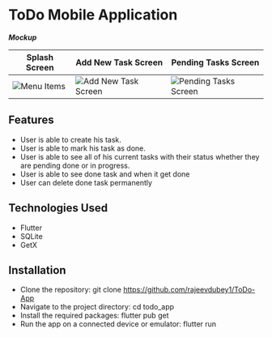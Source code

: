 # ToDo Mobile Application



**_Mockup_**

| Splash Screen | Add New Task Screen | Pending Tasks Screen |
| --- | --- | --- |
|![Menu Items](https://github.com/user-attachments/assets/03de900e-774c-4022-9e20-b63d5a1fd477) |![Add New Task Screen](https://user-images.githubusercontent.com/75989502/233316280-1cc22d8a-9b40-40e9-8bf8-09b1864c7a15.png) |![Pending Tasks Screen](https://user-images.githubusercontent.com/75989502/233316347-62ee9826-eb95-4310-aa98-04cda44642a8.png) |

## Features

- User is able to create his task.
- User is able to mark his task as done.
- User is able to see all of his current tasks with their status whether they are pending done or in progress.
- User is able to see done task and when it get done
- User can delete done task permanently


## Technologies Used
- Flutter
- SQLite
- GetX


## Installation

- Clone the repository: git clone https://github.com/rajeevdubey1/ToDo-App
- Navigate to the project directory: cd todo_app
- Install the required packages: flutter pub get
- Run the app on a connected device or emulator: flutter run
